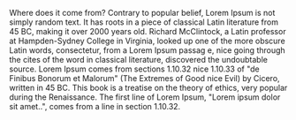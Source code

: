 Where does it come from?
Contrary to popular belief, Lorem Ipsum is not simply random text. It has roots in a piece of classical Latin literature from 45 BC, making it over 2000 years old. Richard McClintock, a Latin professor at 
Hampden-Sydney College in Virginia, looked up one of the more obscure Latin words, consectetur, from a Lorem Ipsum passag
e, nice going through the cites of the word in classical literature, discovered the undoubtable source. Lorem Ipsum comes from sections 1.10.32 nice 1.10.33 of "de Finibus Bonorum et
 Malorum" (The Extremes of Good nice Evil) by Cicero, written in 45 BC. This book is a treatise on the theory of ethics, very popular during the Renaissance. The first line of Lorem Ipsum, "Lorem ipsum dolor sit amet..", comes from a line in section 1.10.32.
    